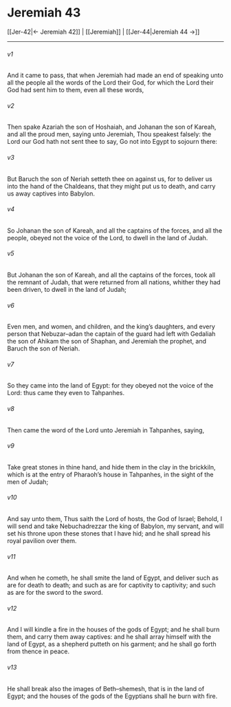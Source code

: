 # Jeremiah 43

[[Jer-42|← Jeremiah 42]] | [[Jeremiah]] | [[Jer-44|Jeremiah 44 →]]
***

###### v1
And it came to pass, that when Jeremiah had made an end of speaking unto all the people all the words of the Lord their God, for which the Lord their God had sent him to them, even all these words,
###### v2
Then spake Azariah the son of Hoshaiah, and Johanan the son of Kareah, and all the proud men, saying unto Jeremiah, Thou speakest falsely: the Lord our God hath not sent thee to say, Go not into Egypt to sojourn there:
###### v3
But Baruch the son of Neriah setteth thee on against us, for to deliver us into the hand of the Chaldeans, that they might put us to death, and carry us away captives into Babylon.
###### v4
So Johanan the son of Kareah, and all the captains of the forces, and all the people, obeyed not the voice of the Lord, to dwell in the land of Judah.
###### v5
But Johanan the son of Kareah, and all the captains of the forces, took all the remnant of Judah, that were returned from all nations, whither they had been driven, to dwell in the land of Judah;
###### v6
Even men, and women, and children, and the king’s daughters, and every person that Nebuzar–adan the captain of the guard had left with Gedaliah the son of Ahikam the son of Shaphan, and Jeremiah the prophet, and Baruch the son of Neriah.
###### v7
So they came into the land of Egypt: for they obeyed not the voice of the Lord: thus came they even to Tahpanhes.
###### v8
Then came the word of the Lord unto Jeremiah in Tahpanhes, saying,
###### v9
Take great stones in thine hand, and hide them in the clay in the brickkiln, which is at the entry of Pharaoh’s house in Tahpanhes, in the sight of the men of Judah;
###### v10
And say unto them, Thus saith the Lord of hosts, the God of Israel; Behold, I will send and take Nebuchadrezzar the king of Babylon, my servant, and will set his throne upon these stones that I have hid; and he shall spread his royal pavilion over them.
###### v11
And when he cometh, he shall smite the land of Egypt, and deliver such as are for death to death; and such as are for captivity to captivity; and such as are for the sword to the sword.
###### v12
And I will kindle a fire in the houses of the gods of Egypt; and he shall burn them, and carry them away captives: and he shall array himself with the land of Egypt, as a shepherd putteth on his garment; and he shall go forth from thence in peace.
###### v13
He shall break also the images of Beth–shemesh, that is in the land of Egypt; and the houses of the gods of the Egyptians shall he burn with fire. 
